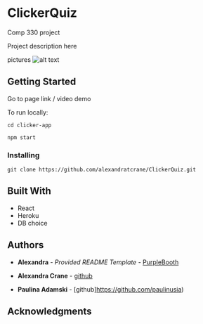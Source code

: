 # ClickerQuiz

Comp 330 project 

Project description here


pictures
![alt text](http://url/to/img.png)

## Getting Started


Go to page link  / video demo 

To run locally:

```
cd clicker-app
```

```
npm start
```


### Installing



```
git clone https://github.com/alexandratcrane/ClickerQuiz.git 
```




## Built With

* React
* Heroku
* DB choice



## Authors

* **Alexandra** - *Provided README Template* - [PurpleBooth](https://github.com/PurpleBooth)

* **Alexandra Crane** - [github](https://github.com/alexandratcrane)

* **Paulina Adamski** - [github]https://github.com/paulinusia)


## Acknowledgments

